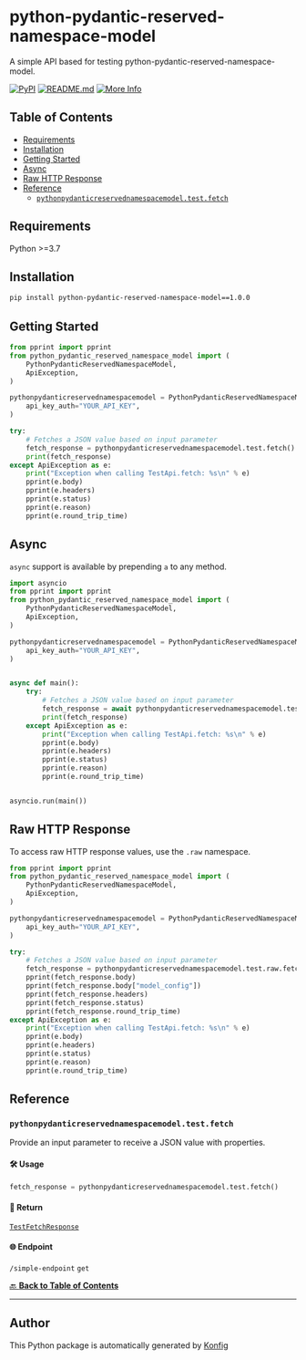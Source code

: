 # python-pydantic-reserved-namespace-model<a id="python-pydantic-reserved-namespace-model"></a>

A simple API based for testing python-pydantic-reserved-namespace-model.


[![PyPI](https://img.shields.io/badge/PyPI-v1.0.0-blue)](https://pypi.org/project/python-pydantic-reserved-namespace-model/1.0.0)
[![README.md](https://img.shields.io/badge/README-Click%20Here-green)](https://github.com/konfig-dev/konfig/tree/main/python#readme)
[![More Info](https://img.shields.io/badge/More%20Info-Click%20Here-orange)](http://example.com/support)

## Table of Contents<a id="table-of-contents"></a>

<!-- toc -->

- [Requirements](#requirements)
- [Installation](#installation)
- [Getting Started](#getting-started)
- [Async](#async)
- [Raw HTTP Response](#raw-http-response)
- [Reference](#reference)
  * [`pythonpydanticreservednamespacemodel.test.fetch`](#pythonpydanticreservednamespacemodeltestfetch)

<!-- tocstop -->

## Requirements<a id="requirements"></a>

Python >=3.7

## Installation<a id="installation"></a>

```sh
pip install python-pydantic-reserved-namespace-model==1.0.0
```

## Getting Started<a id="getting-started"></a>

```python
from pprint import pprint
from python_pydantic_reserved_namespace_model import (
    PythonPydanticReservedNamespaceModel,
    ApiException,
)

pythonpydanticreservednamespacemodel = PythonPydanticReservedNamespaceModel(
    api_key_auth="YOUR_API_KEY",
)

try:
    # Fetches a JSON value based on input parameter
    fetch_response = pythonpydanticreservednamespacemodel.test.fetch()
    print(fetch_response)
except ApiException as e:
    print("Exception when calling TestApi.fetch: %s\n" % e)
    pprint(e.body)
    pprint(e.headers)
    pprint(e.status)
    pprint(e.reason)
    pprint(e.round_trip_time)
```

## Async<a id="async"></a>

`async` support is available by prepending `a` to any method.

```python
import asyncio
from pprint import pprint
from python_pydantic_reserved_namespace_model import (
    PythonPydanticReservedNamespaceModel,
    ApiException,
)

pythonpydanticreservednamespacemodel = PythonPydanticReservedNamespaceModel(
    api_key_auth="YOUR_API_KEY",
)


async def main():
    try:
        # Fetches a JSON value based on input parameter
        fetch_response = await pythonpydanticreservednamespacemodel.test.afetch()
        print(fetch_response)
    except ApiException as e:
        print("Exception when calling TestApi.fetch: %s\n" % e)
        pprint(e.body)
        pprint(e.headers)
        pprint(e.status)
        pprint(e.reason)
        pprint(e.round_trip_time)


asyncio.run(main())
```

## Raw HTTP Response<a id="raw-http-response"></a>

To access raw HTTP response values, use the `.raw` namespace.

```python
from pprint import pprint
from python_pydantic_reserved_namespace_model import (
    PythonPydanticReservedNamespaceModel,
    ApiException,
)

pythonpydanticreservednamespacemodel = PythonPydanticReservedNamespaceModel(
    api_key_auth="YOUR_API_KEY",
)

try:
    # Fetches a JSON value based on input parameter
    fetch_response = pythonpydanticreservednamespacemodel.test.raw.fetch()
    pprint(fetch_response.body)
    pprint(fetch_response.body["model_config"])
    pprint(fetch_response.headers)
    pprint(fetch_response.status)
    pprint(fetch_response.round_trip_time)
except ApiException as e:
    print("Exception when calling TestApi.fetch: %s\n" % e)
    pprint(e.body)
    pprint(e.headers)
    pprint(e.status)
    pprint(e.reason)
    pprint(e.round_trip_time)
```


## Reference<a id="reference"></a>
### `pythonpydanticreservednamespacemodel.test.fetch`<a id="pythonpydanticreservednamespacemodeltestfetch"></a>

Provide an input parameter to receive a JSON value with properties.

#### 🛠️ Usage<a id="🛠️-usage"></a>

```python
fetch_response = pythonpydanticreservednamespacemodel.test.fetch()
```

#### 🔄 Return<a id="🔄-return"></a>

[`TestFetchResponse`](./python_pydantic_reserved_namespace_model/pydantic/test_fetch_response.py)

#### 🌐 Endpoint<a id="🌐-endpoint"></a>

`/simple-endpoint` `get`

[🔙 **Back to Table of Contents**](#table-of-contents)

---


## Author<a id="author"></a>
This Python package is automatically generated by [Konfig](https://konfigthis.com)
